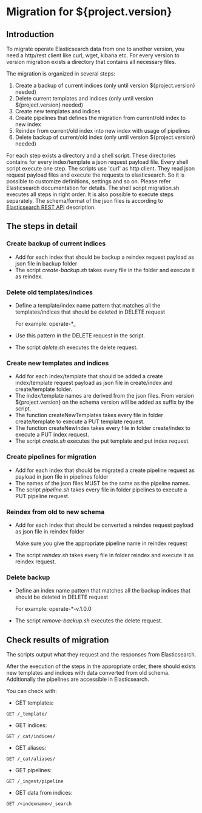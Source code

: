 # Migration for ${project.version}

## Introduction 

To migrate operate Elasticsearch data from one to another version, you need a http/rest client like curl, wget, kibana etc.
For every version to version migration exists a directory that contains all necessary files.

The migration is organized in several steps:

 1. Create a backup of current indices (only until version ${project.version} needed)
 2. Delete current templates and indices (only until version ${project.version} needed)
 3. Create new templates and indices
 4. Create pipelines that defines the migration from current/old index to new index
 5. Reindex from current/old index into new index with usage of pipelines
 6. Delete backup of current/old index (only until version ${project.version} needed)

For each step exists a directory and a shell script. These directories contains for every index/template a json request payload file.
Every shell script execute one step. The scripts use 'curl' as http client. They read json request payload files and execute the requests to elasticsearch. 
So it is possible to customize definitions, settings and so on. Please refer Elasticsearch documentation for details.
The shell script migration.sh executes all steps in right order.
It is also possible to execute steps separately. 
The schema/format of the json files is according to [Elasticsearch REST API](https://www.elastic.co/guide/en/elasticsearch/reference/6.8/index.html)  description.

## The steps in detail

### Create backup of current indices

* Add for each index that should be backup a reindex request payload as json file in backup folder 
* The script *create-backup.sh* takes every file in the folder and execute it as reindex.

### Delete old templates/indices 

* Define a template/index name pattern that matches all the templates/indices that should be deleted in DELETE request 
  
  For example: operate-*_

* Use this pattern in the DELETE request in the script.
* The script *delete.sh* executes the delete request.

### Create new templates and indices 

* Add for each index/template that should be added a create index/template request payload as json file in create/index 
  and create/template folder.
* The index/template names are derived from the json files. From version ${project.version} on the schema version will be added as suffix by the script.
* The function createNewTemplates takes every file in folder create/template to execute a PUT template request.
* The function createNewIndex takes every file in folder create/index to execute a PUT index request.
* The script *create.sh* executes the put template and put index request.

### Create pipelines for migration 

* Add for each index that should be migrated a create pipeline request as payload in json file in pipelines folder 
* The names of the json files MUST be the same as the pipeline names.
* The script *pipeline.sh* takes every file in folder pipelines to execute a PUT pipeline request.

### Reindex from old to new schema 

* Add for each index that should be converted a reindex request payload as json file in reindex folder
  
  Make sure you give the appropriate pipeline name in reindex request

* The script *reindex.sh* takes every file in folder reindex and execute it as reindex request.

### Delete backup

* Define an index name pattern that matches all the backup indices that should be deleted in DELETE request 
 
  For example: operate-*-v.1.0.0
  
* The script *remove-backup.sh* executes the delete request.
  
## Check results of migration

The scripts output what they request and the responses from Elasticsearch.

After the execution of the steps in the appropriate order, there should exists new templates and indices with data converted 
from old schema. Additionally the pipelines are accessible in Elasticsearch.

You can check with:

* GET templates:

`GET /_template/`

* GET indices:

`GET /_cat/indices/`

* GET aliases:

`GET /_cat/aliases/`

* GET pipelines:

`GET /_ingest/pipeline`

* GET data from indices:

`GET /<indexname>/_search`

